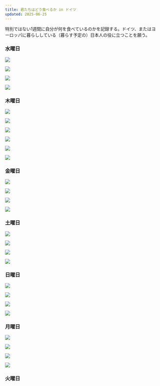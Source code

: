 ```yaml
---
title: 君たちはどう食べるか in ドイツ
updated: 2025-06-25
---
```


特別ではない1週間に自分が何を食べているのかを記録する。ドイツ、またはヨーロッパに暮らししている（暮らす予定の）日本人の役に立つことを願う。

### 水曜日

![](https://i.imgur.com/oG0ppn2.jpeg)

![](https://i.imgur.com/Kt4D1wU.jpeg)

![](https://i.imgur.com/iHMwGLr.jpeg)

![](https://i.imgur.com/lZT2GaO.jpeg)


### 木曜日

![](https://i.imgur.com/JcJO7Z7.jpeg)

![](https://i.imgur.com/axvK75g.jpeg)

![](https://i.imgur.com/RcefvHw.jpeg)

![](https://i.imgur.com/SBrgRP7.jpeg)

![](https://i.imgur.com/eb8oymH.jpeg)

![](https://i.imgur.com/G4Mbxo9.jpeg)

### 金曜日

![](https://i.imgur.com/UIXZ7JF.jpeg)

![](https://i.imgur.com/zcddBgq.jpeg)

![](https://i.imgur.com/BOLrs9P.jpeg)

![](https://i.imgur.com/DKBLwas.jpeg)


### 土曜日

![](https://i.imgur.com/17iZCiX.jpeg)

![](https://i.imgur.com/hkBsmny.jpeg)

![](https://i.imgur.com/pQ8rjOF.jpeg)

![](https://i.imgur.com/D1cvasu.jpeg)



### 日曜日

![](https://i.imgur.com/P63Bj4h.jpeg)

![](https://i.imgur.com/21xBnyW.jpeg)

![](https://i.imgur.com/4UoODlH.jpeg)

![](https://i.imgur.com/c0RH9oe.jpeg)


### 月曜日

![](https://i.imgur.com/bR4G0vE.jpeg)

![](https://i.imgur.com/Mnszk3a.jpeg)

![](https://i.imgur.com/N570X6i.jpeg)

![](https://i.imgur.com/BO371S2.jpeg)


### 火曜日